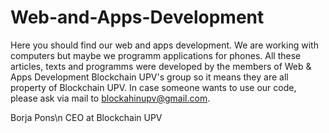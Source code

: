 # Web-and-Apps-Development
Here you should find our web and apps development. We are working with computers but maybe we programm applications for phones. All these articles, texts and programms were developed by the members of Web & Apps Development Blockchain UPV's group so it means they are all property of Blockchain UPV. In case someone wants to use our code, please ask via mail to blockahinupv@gmail.com.

Borja Pons\n
CEO at Blockchain UPV

